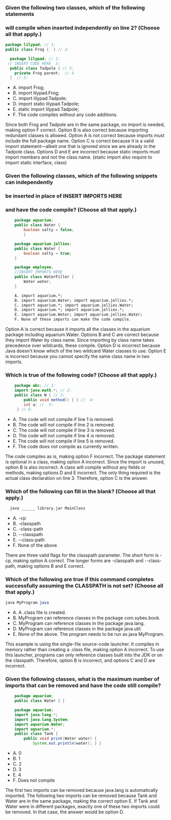 ### Given the following two classes, which of the following statements
### will compile when inserted independently on line 2? (Choose all that apply.)

```java
package lilypad; // 1:
public class Frog {  } // 2:

  package lilypad; // 1:
 // INSERT CODE HERE  2:
  public class Tadpole { // 3:
    private Frog parent;  // 4
  }  // 5:

```
* A. import Frog;
* B. import lilypad.Frog;
* C. import lilypad.Tadpole;
* D. import static lilypad.Tadpole;
* E. static import lilypad.Tadpole;
* F. The code compiles without any code additions.

Since both Frog and Tadpole are in the same package, no import is needed, making option F correct.
Option B is also correct because importing redundant classes is allowed.
Option A is not correct because imports must include the full package name.
Option C is correct because it is a valid import statement—albeit one
that is ignored since we are already in the Tadpole class.
Options D and E are incorrect because
static imports must import members and not the class name.
(static import also require to import static interface, class)

### Given the following classes, which of the following snippets can independently
### be inserted in place of INSERT IMPORTS HERE
### and have the code compile? (Choose all that apply.)

```java
    package aquarium;
    public class Water {
        boolean salty = false;
        }

    package aquarium.jellies;
    public class Water {
        boolean salty = true;
    }

    package employee;
    //INSERT IMPORTS HERE
    public class WaterFiller {
        Water water;
    }
```

``` txt
    A. import aquarium.*;
    B. import aquarium.Water; import aquarium.jellies.*;
    C. import aquarium.*; import aquarium.jellies.Water;
    D. import aquarium.*; import aquarium.jellies.*;
    E. import aquarium.Water; import aquarium.jellies.Water;
    F. None of these imports can make the code compile.

```

Option A is correct because it imports all the classes in the aquarium package including aquarium.Water.
Options B and C are correct because they import Water by class name.
Since importing by class name takes precedence over wildcards, these compile.
Option D is incorrect because Java doesn't know which of the two wildcard Water classes to use.
Option E is incorrect because you cannot specify the same class name in two imports.


### Which is true of the following code? (Choose all that apply.)
```java
    package abc; // 1:
    import java.math.*; // 2:
    public class W { // 3:
        public void method() { } //  4:
        int a; //  5:
     } // 6:
```
* A. The code will not compile if line 1 is removed.
* B. The code will not compile if line 2 is removed.
* C. The code will not compile if line 3 is removed.
* D. The code will not compile if line 4 is removed.
* E. The code will not compile if line 5 is removed.
* F. The code does not compile as currently written.

The code compiles as is, making option F incorrect.
The package statement is optional in a class, making option A incorrect.
Since the import is unused, option B is also incorrect.
A class will compile without any fields or methods, making options D and E incorrect.
The only thing required is the actual class declaration on line 3. Therefore, option C is the answer.



### Which of the following can fill in the blank? (Choose all that apply.)
```sh
  java ______ library.jar MainClass
```

*  A. -cp
*   B. -classpath
*  C. -class-path
*  D. --classpath
*  E. --class-path
*  F. None of the above

There are three valid flags for the classpath parameter. The short form is -cp, making option A correct.
The longer forms are -classpath and --class-path, making options B and E correct.

### Which of the following are true if this command completes successfully assuming the CLASSPATH is not set? (Choose all that apply.)
```java
java MyProgram.java
```
*  A. A .class file is created.
*  B. MyProgram can reference classes in the package com.sybex.book.
*  C. MyProgram can reference classes in the package java.lang.
*  D. MyProgram can reference classes in the package java.util.
*  E. None of the above. The program needs to be run as java MyProgram.

This example is using the single-file source-code launcher.
It compiles in memory rather than creating a .class file, making option A incorrect.
To use this launcher, programs can only reference classes built into the JDK or on the classpath.
Therefore, option B is incorrect, and options C and D are incorrect.

### Given the following classes, what is the maximum number of imports that can be removed and have the code still compile?
```java
    package aquarium;
    public class Water { }

    package aquarium;
    import java.lang.*;
    import java.lang.System;
    import aquarium.Water;
    import aquarium.*;
    public class Tank {
        public void print(Water water) {
            System.out.println(water); } }
```
* A. 0
* B. 1
* C. 2
* D. 3
* E. 4
* F. Does not compile

The first two imports can be removed because java.lang is automatically imported.
The following two imports can be removed because Tank and Water are in the same package,
making the correct option E.
If Tank and Water were in different packages, exactly one of these two imports could be removed.
In that case, the answer would be option D.
